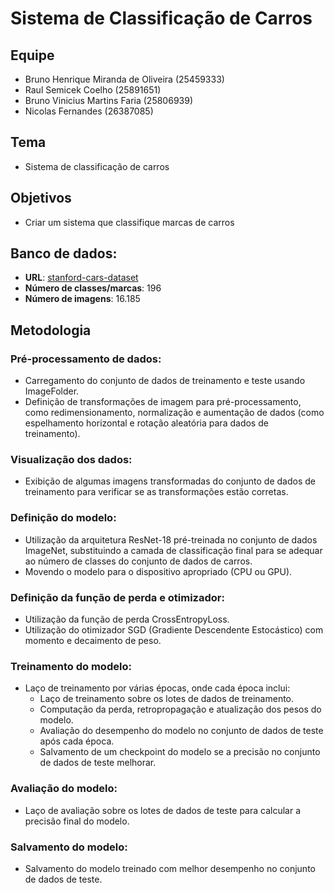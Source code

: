 # Sistema de Classificação de Carros

## Equipe

- Bruno Henrique Miranda de Oliveira (25459333)
- Raul Semicek Coelho (25891651)
- Bruno Vinicius Martins Faria (25806939)
- Nicolas Fernandes (26387085)

## Tema

- Sistema de classificação de carros

## Objetivos
- Criar um sistema que classifique marcas de carros

## Banco de dados:
- **URL**: [stanford-cars-dataset](https://www.kaggle.com/datasets/jessicali9530/stanford-cars-dataset)
- **Número de classes/marcas**: 196
- **Número de imagens**: 16.185

## Metodologia
### Pré-processamento de dados:
  - Carregamento do conjunto de dados de treinamento e teste usando ImageFolder.
  - Definição de transformações de imagem para pré-processamento, como redimensionamento, normalização e aumentação de dados (como espelhamento horizontal e rotação aleatória para dados de treinamento).

### Visualização dos dados:
  - Exibição de algumas imagens transformadas do conjunto de dados de treinamento para verificar se as transformações estão corretas.

### Definição do modelo:
  - Utilização da arquitetura ResNet-18 pré-treinada no conjunto de dados ImageNet, substituindo a camada de classificação final para se adequar ao número de classes do conjunto de dados de carros.
  - Movendo o modelo para o dispositivo apropriado (CPU ou GPU).

### Definição da função de perda e otimizador:
  - Utilização da função de perda CrossEntropyLoss.
  - Utilização do otimizador SGD (Gradiente Descendente Estocástico) com momento e decaimento de peso.

### Treinamento do modelo:
  - Laço de treinamento por várias épocas, onde cada época inclui:
      - Laço de treinamento sobre os lotes de dados de treinamento.
      - Computação da perda, retropropagação e atualização dos pesos do modelo.
      - Avaliação do desempenho do modelo no conjunto de dados de teste após cada época.
      - Salvamento de um checkpoint do modelo se a precisão no conjunto de dados de teste melhorar.

### Avaliação do modelo:
  - Laço de avaliação sobre os lotes de dados de teste para calcular a precisão final do modelo.

### Salvamento do modelo:
  - Salvamento do modelo treinado com melhor desempenho no conjunto de dados de teste.
